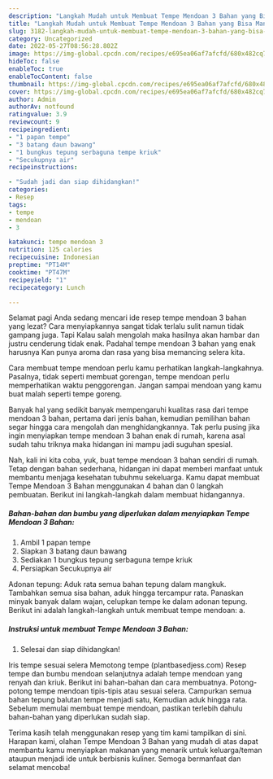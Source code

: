 ```yaml
---
description: "Langkah Mudah untuk Membuat Tempe Mendoan 3 Bahan yang Bisa Manjain Lidah, Buat Buka Puasa Lezat Sekali"
title: "Langkah Mudah untuk Membuat Tempe Mendoan 3 Bahan yang Bisa Manjain Lidah, Buat Buka Puasa Lezat Sekali"
slug: 3182-langkah-mudah-untuk-membuat-tempe-mendoan-3-bahan-yang-bisa-manjain-lidah-buat-buka-puasa-lezat-sekali
category: Uncategorized
date: 2022-05-27T08:56:28.802Z
image: https://img-global.cpcdn.com/recipes/e695ea06af7afcfd/680x482cq70/tempe-mendoan-3-bahan-foto-resep-utama.jpg
hideToc: false
enableToc: true
enableTocContent: false
thumbnail: https://img-global.cpcdn.com/recipes/e695ea06af7afcfd/680x482cq70/tempe-mendoan-3-bahan-foto-resep-utama.jpg
cover: https://img-global.cpcdn.com/recipes/e695ea06af7afcfd/680x482cq70/tempe-mendoan-3-bahan-foto-resep-utama.jpg
author: Admin
authorAv: notfound
ratingvalue: 3.9
reviewcount: 9
recipeingredient:
- "1 papan tempe"
- "3 batang daun bawang"
- "1 bungkus tepung serbaguna tempe kriuk"
- "Secukupnya air"
recipeinstructions:

- "Sudah jadi dan siap dihidangkan!"
categories:
- Resep
tags:
- tempe
- mendoan
- 3

katakunci: tempe mendoan 3 
nutrition: 125 calories
recipecuisine: Indonesian
preptime: "PT14M"
cooktime: "PT47M"
recipeyield: "1"
recipecategory: Lunch

---
```



Selamat pagi Anda sedang mencari ide resep tempe mendoan 3 bahan yang lezat? Cara menyiapkannya sangat tidak terlalu sulit namun tidak gampang juga. Tapi Kalau salah mengolah maka hasilnya akan hambar dan justru cenderung tidak enak. Padahal tempe mendoan 3 bahan yang enak harusnya Kan punya aroma dan rasa yang bisa memancing selera kita.


Cara membuat tempe mendoan perlu kamu perhatikan langkah-langkahnya. Pasalnya, tidak seperti membuat gorengan, tempe mendoan perlu memperhatikan waktu penggorengan. Jangan sampai mendoan yang kamu buat malah seperti tempe goreng.

Banyak hal yang sedikit banyak mempengaruhi kualitas rasa dari tempe mendoan 3 bahan, pertama dari jenis bahan, kemudian pemilihan bahan segar hingga cara mengolah dan menghidangkannya. Tak perlu pusing jika ingin menyiapkan tempe mendoan 3 bahan enak di rumah, karena asal sudah tahu triknya maka hidangan ini mampu jadi suguhan spesial.


Nah, kali ini kita coba, yuk, buat tempe mendoan 3 bahan sendiri di rumah. Tetap dengan bahan sederhana, hidangan ini dapat memberi manfaat untuk membantu menjaga kesehatan tubuhmu sekeluarga. Kamu dapat membuat Tempe Mendoan 3 Bahan menggunakan 4 bahan dan 0 langkah pembuatan. Berikut ini langkah-langkah dalam membuat hidangannya.

<!--inarticleads1-->

##### Bahan-bahan dan bumbu yang diperlukan dalam menyiapkan Tempe Mendoan 3 Bahan:

1. Ambil 1 papan tempe
1. Siapkan 3 batang daun bawang
1. Sediakan 1 bungkus tepung serbaguna tempe kriuk
1. Persiapkan Secukupnya air


Adonan tepung: Aduk rata semua bahan tepung dalam mangkuk. Tambahkan semua sisa bahan, aduk hingga tercampur rata. Panaskan minyak banyak dalam wajan, celupkan tempe ke dalam adonan tepung. Berikut ini adalah langkah-langkah untuk membuat tempe mendoan: a. 

<!--inarticleads2-->

##### Instruksi untuk membuat Tempe Mendoan 3 Bahan:


1. Selesai dan siap dihidangkan!

Iris tempe sesuai selera Memotong tempe (plantbasedjess.com) Resep tempe dan bumbu mendoan selanjutnya adalah tempe mendoan yang renyah dan kriuk. Berikut ini bahan-bahan dan cara membuatnya. Potong-potong tempe mendoan tipis-tipis atau sesuai selera. Campurkan semua bahan tepung balutan tempe menjadi satu, Kemudian aduk hingga rata. Sebelum memulai membuat tempe mendoan, pastikan terlebih dahulu bahan-bahan yang diperlukan sudah siap. 

Terima kasih telah menggunakan resep yang tim kami tampilkan di sini. Harapan kami, olahan Tempe Mendoan 3 Bahan yang mudah di atas dapat membantu kamu menyiapkan makanan yang menarik untuk keluarga/teman ataupun menjadi ide untuk berbisnis kuliner. Semoga bermanfaat dan selamat mencoba!
